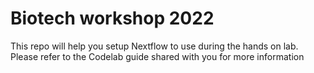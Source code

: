 # Biotech workshop 2022
This repo will help you setup Nextflow to use during the hands on lab. Please refer to the Codelab guide shared with you for more information
